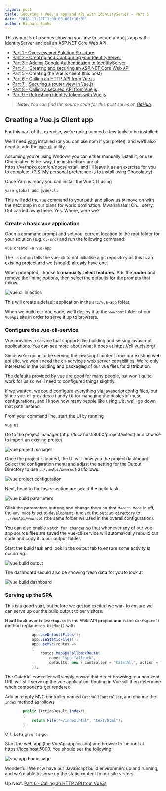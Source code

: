 ```yaml
---
layout: post
title: Securing a Vue.js app and API with IdentityServer - Part 5
date: '2018-11-12T11:00:00.001+10:00'
author: Richard Banks
---
```

This is part 5 of a series showing you how to secure a Vue.js app with IdentityServer and call an ASP.NET Core Web API.

  * [Part 1 - Overview and Solution Structure](/2018/11/securing-vue-with-identityserver-part1.html) 
  * [Part 2 - Creating and Configuring your IdentityServer](/2018/11/securing-vue-with-identityserver-part2.html)
  * [Part 3 - Adding Google Authentication to IdentityServer](/2018/11/securing-vue-with-identityserver-part3.html)
  * [Part 4 - Creating and securing an ASP.NET Core Web API](/2018/11/securing-vue-with-identityserver-part4.html) 
  * Part 5 - Creating the Vue.js client (this post)
  * [Part 6 - Calling an HTTP API from Vue.js](/2018/11/securing-vue-with-identityserver-part6.html)
  * [Part 7 - Securing a router view in Vue.js](/2018/11/securing-vue-with-identityserver-part7.html)
  * [Part 8 - Calling a secured API from Vue.js](/2018/11/securing-vue-with-identityserver-part8.html)
  * [Part 9 - Refreshing identity tokens with Vue.js](/2018/11/securing-vue-with-identityserver-part9.html)

> __Note:__ _You can find the source code for this post series on [GitHub](https://github.com/rbanks54/vue-and-identityserver)._

## Creating a Vue.js Client app

For this part of the exercise, we’re going to need a few tools to be installed.

We’ll need [yarn](https://yarnpkg.com) installed (or you can use npm if you prefer), and we’ll also need to add the [vue-cli](https://cli.vuejs.org/) utility.

Assuming you’re using Wndows you can either manually install it, or use Chocolatey. Either way, the instructions are at https://yarnpkg.com/en/docs/install, and I’ll leave it as an exercise for you to complete. (P.S. My personal preference is to install using Chocolatey)

Once Yarn is ready you can install the Vue CLI using
```
yarn global add @vue/cli
```

This will add the `vue` command to your path and allow us to move on with the next step in our plans for world domination. Mwahahaha!!  Oh… sorry. Got carried away there. Yes. Where, were we?

### Create a basic vue application

Open a command prompt and set your current location to the root folder for your solution (e.g. `c:\src`) and run the following command:

```
vue create -n vue-app
```

The `-n` option tells the vue-cli to not initialise a git repository as this is an existing project and we (should) already have one.

When prompted, choose to __manually select features__. Add the __router__ and remove the linting options, then select the defaults for the prompts that follow.

![vue cli in action](/assets/images/2018-11/vue-cli.gif)

This will create a default application in the `src/vue-app` folder.

When we build our Vue code, we’ll deploy it to the `wwwroot` folder of our `VueApi` site in order to serve it up to browsers.

### Configure the vue-cli-service

Vue provides a service that supports the building and serving javascript applications. You can see more about what it does at https://cli.vuejs.org/

Since we’re going to be serving the javascript content from our existing web api site, we won't need the cli-service's web server capabilities. We’re only interested in the building and packaging of our vue files for distribution.

The defaults provided by vue are good for many people, but won’t quite work for us so we'll need to configured things slightly.

If we wanted, we could configure everything via javascript config files, but since vue-cli provides a handy UI for managing the basics of these configurations, and I know how many people like using UIs, we'll go down that path instead.

From your command line, start the UI by running
```
vue ui
```

Go to the project manager (http://localhost:8000/project/select) and choose to import an existing project

![vue project manager](/assets/images/2018-11/vue_project_manager.png)

Once the project is loaded, the UI will show you the project dashboard. Select the configuration menu and adjust the setting for the Output Directory to use `../vueApi/wwwroot` as follows:
 
![vue project configuration](/assets/images/2018-11/vue_project_configuration.png)

Next, head to the tasks section are select the build task.

![vue build parameters](/assets/images/2018-11/vue_build_parameters.png)

Click the parameters buttong and change them so that `Modern Mode` is off, the `env mode` is set to `development`, and set the `output directory` to `../vueApi/wwwroot` (the same folder we used in the overall configuration).
 
You can also enable `watch for changes` so that whenever any of our vue-app source files are saved the vue-cli-service will automatically rebuild our code and copy it to our output folder.

Start the build task and look in the output tab to ensure some activity is occurring.

![vue build output](/assets/images/2018-11/vue_task_output.png)

The dashboard should also be showing fresh data for you to look at

![vue build dashboard](/assets/images/2018-11/vue_build_dashboard.png)

### Serving up the SPA
This is a good start, but before we get too excited we want to ensure we can serve up our the build output to our visitors.

Head back over to `Startup.cs` in the Web API project and in the `Configure()` method replace `app.UseMvc()` with

```cs
            app.UseDefaultFiles();
            app.UseStaticFiles();
            app.UseMvc(routes =>
            {
                routes.MapSpaFallbackRoute(
                    name: "spa-fallback",
                    defaults: new { controller = "CatchAll", action = "Index" });
            });
```

The CatchAll controller will simply ensure that direct browsing to a non-root URL will still serve up the vue application. Routing in Vue will then determine whch components get rendered.

Add an empty MVC controller named `CatchAllController`, and change the `Index` method as follows

```cs
        public IActionResult Index()
        {
            return File("~/index.html", "text/html");
        }
```

OK. Let’s give it a go.

Start the web app (the VueApi application) and browse to the root at https://localhost:5000. You should see the following:

![vue app home page](/assets/images/2018-11/vue_app_home_page.png)

Wonderful! We now have our JavaScript build environment up and running, and we're able to serve up the static content to our site visitors.

Up Next: [Part 6 - Calling an HTTP API from Vue.js](/2018/11/securing-vue-with-identityserver-part6.html)
